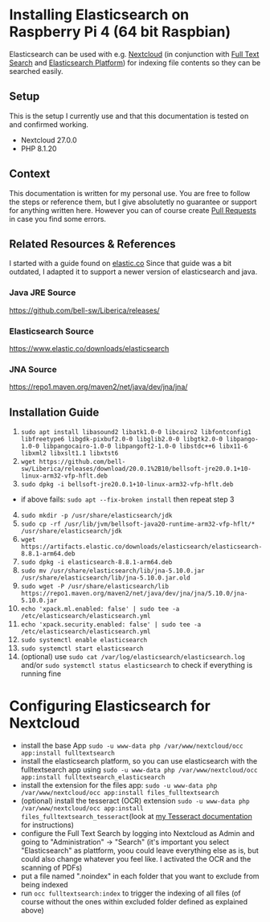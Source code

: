 
# Installing Elasticsearch on Raspberry Pi 4 (64 bit Raspbian)
Elasticsearch can be used with e.g. [Nextcloud]() (in conjunction with [Full Text Search](https://apps.nextcloud.com/apps/fulltextsearch) and [Elasticsearch Platform](https://apps.nextcloud.com/apps/fulltextsearch_elasticsearch))
for indexing file contents so they can be searched easily.

## Setup
This is the setup I currently use and that this documentation is tested on and confirmed working.
- Nextcloud 27.0.0
- PHP 8.1.20

## Context
This documentation is written for my personal use. You are free to follow the steps or reference them, but I give absolutetly no guarantee or support for anything written here.
However you can of course create [Pull Requests](https://github.com/phil-lipp/RaspberryPi_Nextcloud/pulls) in case you find some errors.

## Related Resources & References
I started with a guide found on [elastic.co](https://discuss.elastic.co/t/installing-elasticsearch-7-4-on-a-raspberry-pi-4-raspbian-buster/202599/9)
Since that guide was a bit outdated, I adapted it to support a newer version of elasticsearch and java. 

### Java JRE Source
https://github.com/bell-sw/Liberica/releases/

### Elasticsearch Source
https://www.elastic.co/downloads/elasticsearch

### JNA Source
https://repo1.maven.org/maven2/net/java/dev/jna/jna/

## Installation Guide
1. `sudo apt install libasound2 libatk1.0-0 libcairo2 libfontconfig1 libfreetype6 libgdk-pixbuf2.0-0 libglib2.0-0 libgtk2.0-0 libpango-1.0-0 libpangocairo-1.0-0 libpangoft2-1.0-0 libstdc++6 libx11-6 libxml2 libxslt1.1 libxtst6`
2. `wget https://github.com/bell-sw/Liberica/releases/download/20.0.1%2B10/bellsoft-jre20.0.1+10-linux-arm32-vfp-hflt.deb`
3. `sudo dpkg -i bellsoft-jre20.0.1+10-linux-arm32-vfp-hflt.deb`
- if above fails: `sudo apt --fix-broken install` then repeat step 3
4. `sudo mkdir -p /usr/share/elasticsearch/jdk`
5. `sudo cp -rf /usr/lib/jvm/bellsoft-java20-runtime-arm32-vfp-hflt/* /usr/share/elasticsearch/jdk`
6. `wget https://artifacts.elastic.co/downloads/elasticsearch/elasticsearch-8.8.1-arm64.deb`
7. `sudo dpkg -i elasticsearch-8.8.1-arm64.deb`
8. `sudo mv /usr/share/elasticsearch/lib/jna-5.10.0.jar /usr/share/elasticsearch/lib/jna-5.10.0.jar.old`
9. `sudo wget -P /usr/share/elasticsearch/lib https://repo1.maven.org/maven2/net/java/dev/jna/jna/5.10.0/jna-5.10.0.jar`
10. `echo 'xpack.ml.enabled: false' | sudo tee -a /etc/elasticsearch/elasticsearch.yml`
11. `echo 'xpack.security.enabled: false' | sudo tee -a /etc/elasticsearch/elasticsearch.yml`
12. `sudo systemctl enable elasticsearch`
13. `sudo systemctl start elasticsearch`
14. (optional) use `sudo cat /var/log/elasticsearch/elasticsearch.log` and/or `sudo systemctl status elasticsearch` to check if everything is running fine 

# Configuring Elasticsearch for Nextcloud
- install the base App `sudo -u www-data php /var/www/nextcloud/occ app:install fulltextsearch`
- install the elasticsearch platform, so you can use elasticsearch with the fulltextsearch app using `sudo -u www-data php /var/www/nextcloud/occ app:install fulltextsearch_elasticsearch`
- install the extension for the files app: `sudo -u www-data php /var/www/nextcloud/occ app:install files_fulltextsearch`
- (optional) install the tesseract (OCR) extension `sudo -u www-data php /var/www/nextcloud/occ app:install files_fulltextsearch_tesseract`(look at [my Tesseract documentation](https://github.com/phil-lipp/RaspberryPi_Nextcloud/blob/main/Tesseract.md) for instructions)
- configure the Full Text Search by logging into Nextcloud as Admin and going to "Administration" -> "Search" (it's important you select "Elasticsearch" as plattform, yoou could leave everything else as is, but could also change whatever you feel like. I activated the OCR and the scanning of PDFs)
- put a file named ".noindex" in each folder that you want to exclude from being indexed
- run `occ fulltextsearch:index` to trigger the indexing of all files (of course without the ones within excluded folder defined as explained above)

